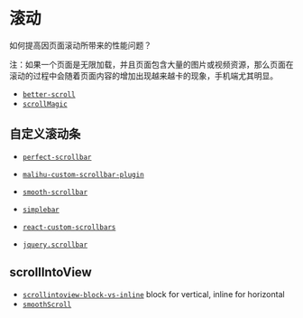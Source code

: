 # 滚动

如何提高因页面滚动所带来的性能问题？

注：如果一个页面是无限加载，并且页面包含大量的图片或视频资源，那么页面在滚动的过程中会随着页面内容的增加出现越来越卡的现象，手机端尤其明显。

* [` better-scroll `](https://github.com/ustbhuangyi/better-scroll)
* [` scrollMagic `](https://github.com/janpaepke/ScrollMagic)

## 自定义滚动条

* [` perfect-scrollbar `](https://github.com/utatti/perfect-scrollbar)
* [` malihu-custom-scrollbar-plugin `](https://github.com/malihu/malihu-custom-scrollbar-plugin)
* [` smooth-scrollbar `](https://github.com/idiotWu/smooth-scrollbar)
* [` simplebar `](https://github.com/Grsmto/simplebar)

* [` react-custom-scrollbars `](https://github.com/malte-wessel/react-custom-scrollbars)
* [` jquery.scrollbar `](https://github.com/gromo/jquery.scrollbar)

## scrollIntoView

* [` scrollintoview-block-vs-inline `](https://stackoverflow.com/questions/48634459/scrollintoview-block-vs-inline) block for vertical, inline for horizontal
* [` smoothScroll `](https://github.com/30-seconds/30-seconds-of-code#smoothscroll)
